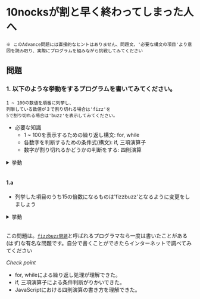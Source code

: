 # 10nocksが割と早く終わってしまった人へ

```
※ このAdvance問題には直接的なヒントはありません、問題文、'必要な構文の項目'より意図を読み取り、実際にプログラムを組みながら挑戦してみてください
```

## 問題

### 1. 以下のような挙動をするプログラムを書いてみてください。

```
1 ~ 100の数値を順番に列挙し、
列挙している数値が３で割り切れる場合は'fizz'を
5で割り切れる場合は'buzz'を表示してみてください。
```

  * 必要な知識
    - 1 ~ 100を表示するための繰り返し構文: for, while
    - 各数字を判断するための条件式(構文): if, 三項演算子
    - 数字が割り切れるかどうかの判断をする: 四則演算

<details><summary>挙動</summary>
1
2
buzz
4
fizz
buzz
7
8
buzz
fizz
11
buzz
13
14
fizz
</details><br/>

#### 1.a
  - 列挙した項目のうち15の倍数になるものは'fizzbuzz'となるように変更をしましょう

<details><summary>挙動</summary>
1
2
buzz
4
fizz
buzz
7
8
buzz
fizz
11
buzz
13
14
fizzbuzz
</details><br/>

この問題は。[`fizzbuzz問題`](https://ja.wikipedia.org/wiki/Fizz_Buzz)と呼ばれるプログラマなら一度は書いたことがある(はず)な有名な問題です。自分で書くことができたらインターネットで調べてみてください

*Check point*

  + for, whileによる繰り返し処理が理解できた。
  + if, 三項演算子による条件判断がりかいできた。
  + JavaScriptにおける四則演算の書き方を理解できた。
